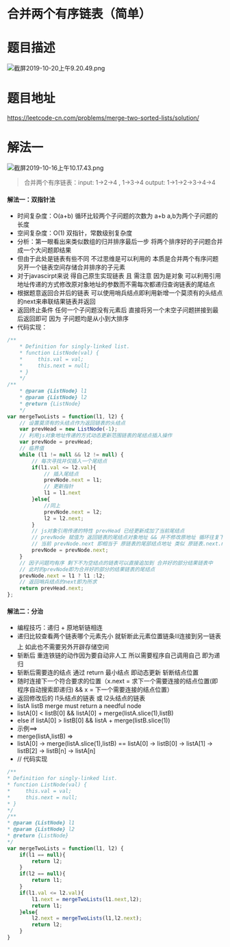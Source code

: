 # 合并两个有序链表（简单）
# 题目描述

![截屏2019-10-20上午9.20.49.png](https://pic.leetcode-cn.com/e8b883bd181265f5c673702b66cd09056811a2c452495a35209cffaf90006068-%E6%88%AA%E5%B1%8F2019-10-20%E4%B8%8A%E5%8D%889.20.49.png)
# 题目地址
<https://leetcode-cn.com/problems/merge-two-sorted-lists/solution/>
# 解法一
![截屏2019-10-16上午10.17.43.png](https://pic.leetcode-cn.com/c0e0eff5be7e6453ff02de83b4febf3f3a58e1447ec42a57d44a36faebe7394b-%E6%88%AA%E5%B1%8F2019-10-16%E4%B8%8A%E5%8D%8810.17.43.png)


>合并两个有序链表：input: 1->2->4 , 1->3->4 output: 1->1->2->3->4->4

#### 解法一：双指针法
+ 时间复杂度：O(a+b) 循环比较两个子问题的次数为 a+b a,b为两个子问题的长度
+ 空间复杂度：O(1) 双指针，常数级别复杂度
+ 分析：第一眼看出来类似数组的归并排序最后一步 将两个排序好的子问题合并成一个大问题即结果
+ 但由于此处是链表有些不同 不过思维是可以利用的 本质是合并两个有序问题 另开一个链表空间存储合并排序的子元素
+ 对于javascirpt来说 得自己原生实现链表 且 需注意 因为是对象 可以利用引用地址传递的方式修改原对象地址的参数而不需每次都递归查询链表的尾结点
+ 根据题意返回合并后的链表 可以使用哨兵结点即利用新增一个莫须有的头结点的next来串联结果链表并返回
+ 返回终止条件 任何一个子问题没有元素后 直接将另一个未空子问题拼接到最后返回即可 因为 子问题均是从小到大排序
+ 代码实现：
```javascript
/**
    * Definition for singly-linked list.
    * function ListNode(val) {
    *     this.val = val;
    *     this.next = null;
    * }
    */
/**
    * @param {ListNode} l1
    * @param {ListNode} l2
    * @return {ListNode}
    */
var mergeTwoLists = function(l1, l2) {
    // 设置莫须有的头结点作为返回链表的头结点
    var prevHead = new ListNode(-1);
    // 利用js对象地址传递的方式动态更新范围链表的尾结点插入操作
    var prevNode = prevHead;
    // 临界值 
    while (l1 != null && l2 != null) {
        // 每次寻找并仅插入一个尾结点
        if(l1.val <= l2.val){
            // 插入尾结点
            prevNode.next = l1; 
            // 更新指针
            l1 = l1.next
        }else{
            //同上
            prevNode.next = l2;
            l2 = l2.next;
        }
        // js对象引用传递的特性 prevHead 已经更新成加了当前尾结点
        // prevNode 赋值为 返回链表的尾结点对象地址 && 并不修改原地址 循环往复下 只会更新 原链表对象地址的尾结点元素值
        // 当前 prevNode.next 即相当于 原链表的尾部结点地址 类似 原链表.next.next.....next
        prevNode = prevNode.next;
    }
    // 因子问题均有序 剩下不为空结点的链表可以直接追加到 合并好的部分结果链表中
    // 此时的prevNode即为合并好的部分的结果链表的尾结点
    prevNode.next = l1 ? l1 :l2;
    // 返回哨兵结点的next即为所求
    return prevHead.next;
};
```
#### 解法二：分治 
+ 编程技巧：递归 + 原地斩链相连
+ 递归比较查看两个链表哪个元素先小 就斩断此元素位置链条⛓️连接到另一链表上 如此也不需要另外开辟存储空间
+ 斩断后 重连铁链的动作因为要自动非人工 所以需要程序自己调用自己 即为递归
+ 斩断后需要连的结点 通过 return 最小结点 即动态更新 斩断结点位置 
+ 随时连接下一个符合要求的位置（x.next = 求下一个需要连接的结点位置(即程序自动搜索即递归) && x = 下一个需要连接的结点位置）
+ 返回修改后的 l1头结点的链表 或 l2头结点的链表
+ listA listB  merge must return a needful node
+ listA[0] < listB[0] && listA[0] + merge(listA.slice(1),listB)
+ else if listA[0] > listB[0] && listA + merge(listB.slice(1))
+ 示例==> 
+ merge(listA,listB) =>
+ listA[0] -> merge(listA.slice(1),listB)  ==  listA[0] -> listB[0] -> listA[1] -> listB[2] -> listB[n] -> listA[n]
+ // 代码实现
```javascript  
/**
* Definition for singly-linked list.
* function ListNode(val) {
*     this.val = val;
*     this.next = null;
* }
*/
/**
* @param {ListNode} l1
* @param {ListNode} l2
* @return {ListNode}
*/
var mergeTwoLists = function(l1, l2) {
    if(l1 == null){
        return l2;
    }
    if(l2 == null){
        return l1;
    }
    if(l1.val <= l2.val){
        l1.next = mergeTwoLists(l1.next,l2);
        return l1;
    }else{
        l2.next = mergeTwoLists(l1,l2.next);
        return l2;
    }
}
```